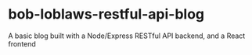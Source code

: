 # bob-loblaws-restful-api-blog
A basic blog built with a Node/Express RESTful API backend, and a React frontend
